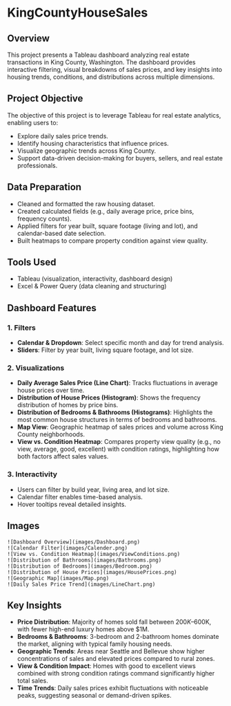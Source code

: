 # KingCountyHouseSales

## Overview
This project presents a Tableau dashboard analyzing real estate transactions in King County, Washington. The dashboard provides interactive filtering, visual breakdowns of sales prices, and key insights into housing trends, conditions, and distributions across multiple dimensions.


## Project Objective
The objective of this project is to leverage Tableau for real estate analytics, enabling users to:
- Explore daily sales price trends.
- Identify housing characteristics that influence prices.
- Visualize geographic trends across King County.
- Support data-driven decision-making for buyers, sellers, and real estate professionals.


## Data Preparation
- Cleaned and formatted the raw housing dataset.
- Created calculated fields (e.g., daily average price, price bins, frequency counts).
- Applied filters for year built, square footage (living and lot), and calendar-based date selection.
- Built heatmaps to compare property condition against view quality.


## Tools Used
- Tableau (visualization, interactivity, dashboard design)
- Excel & Power Query (data cleaning and structuring)


## Dashboard Features
### 1. Filters
- **Calendar & Dropdown**: Select specific month and day for trend analysis.
- **Sliders**: Filter by year built, living square footage, and lot size.


### 2. Visualizations
- **Daily Average Sales Price (Line Chart)**: Tracks fluctuations in average house prices over time.
- **Distribution of House Prices (Histogram)**: Shows the frequency distribution of homes by price bins.
- **Distribution of Bedrooms & Bathrooms (Histograms)**: Highlights the most common house structures in terms of bedrooms and bathrooms.
- **Map View**: Geographic heatmap of sales prices and volume across King County neighborhoods.
- **View vs. Condition Heatmap**: Compares property view quality (e.g., no view, average, good, excellent) with condition ratings, highlighting how both factors affect sales values.


### 3. Interactivity
- Users can filter by build year, living area, and lot size.
- Calendar filter enables time-based analysis.
- Hover tooltips reveal detailed insights.


## Images
```
![Dashboard Overview](images/Dashboard.png)
![Calendar Filter](images/Calender.png)
![View vs. Condition Heatmap](images/ViewConditions.png)
![Distribution of Bathrooms](images/Bathrooms.png)
![Distribution of Bedrooms](images/Bedroom.png)
![Distribution of House Prices](images/HousePrices.png)
![Geographic Map](images/Map.png)
![Daily Sales Price Trend](images/LineChart.png)
```


## Key Insights
- **Price Distribution**: Majority of homes sold fall between $200K–$600K, with fewer high-end luxury homes above $1M.
- **Bedrooms & Bathrooms**: 3-bedroom and 2-bathroom homes dominate the market, aligning with typical family housing needs.
- **Geographic Trends**: Areas near Seattle and Bellevue show higher concentrations of sales and elevated prices compared to rural zones.
- **View & Condition Impact**: Homes with good to excellent views combined with strong condition ratings command significantly higher total sales.
- **Time Trends**: Daily sales prices exhibit fluctuations with noticeable peaks, suggesting seasonal or demand-driven spikes.
